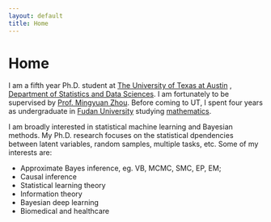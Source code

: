 ```yaml
---
layout: default
title: Home
---
```


<div>
 <h1 class="page-title">Home</h1>
</div>

<div>
<div class="row">
  <p>
  I am a fifth year Ph.D. student at
  <a href="https://www.utexas.edu">The University of Texas at Austin</a> , <a href="https://stat.utexas.edu">Department of Statistics and Data Sciences</a>. I am fortunately to be supervised by
  <a href="https://mingyuanzhou.github.io">Prof. Mingyuan Zhou</a>.  Before coming to UT, I spent four years as undergraduate in <a href="http://www.fudan.edu.cn/en/"> Fudan University</a> studying <a href="http://math.fudan.edu.cn/olden/Index.htm"> mathematics</a>.
  
  <p> I am broadly interested in statistical machine learning and Bayesian methods. My Ph.D. research focuses on the statistical dpendencies between latent variables, random samples, multiple tasks, etc. Some of my interests are: </p>
  <p>
  <ul>
  <li> Approximate Bayes inference, eg. VB, MCMC, SMC, EP, EM; </li>
  <li> Causal inference </li>
  <li> Statistical learning theory </li>
  <li> Information theory </li>
  <li> Bayesian deep learning </li>
   <li> Biomedical and healthcare </li>
  </ul>

